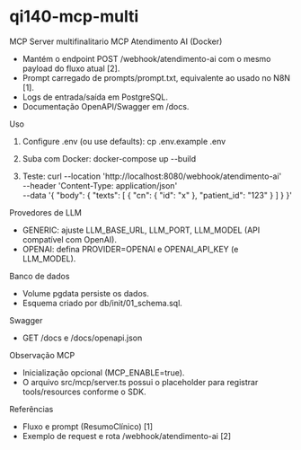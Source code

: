 # qi140-mcp-multi
MCP Server multifinalitario
MCP Atendimento AI (Docker)

- Mantém o endpoint POST /webhook/atendimento-ai com o mesmo payload do fluxo atual [2].
- Prompt carregado de prompts/prompt.txt, equivalente ao usado no N8N [1].
- Logs de entrada/saída em PostgreSQL.
- Documentação OpenAPI/Swagger em /docs.

Uso
1) Configure .env (ou use defaults):
   cp .env.example .env

2) Suba com Docker:
   docker-compose up --build

3) Teste:
   curl --location 'http://localhost:8080/webhook/atendimento-ai' \
     --header 'Content-Type: application/json' \
     --data '{ "body": { "texts": [ { "cn": { "id": "x" }, "patient_id": "123" } ] } }'

Provedores de LLM
- GENERIC: ajuste LLM_BASE_URL, LLM_PORT, LLM_MODEL (API compatível com OpenAI).
- OPENAI: defina PROVIDER=OPENAI e OPENAI_API_KEY (e LLM_MODEL).

Banco de dados
- Volume pgdata persiste os dados.
- Esquema criado por db/init/01_schema.sql.

Swagger
- GET /docs e /docs/openapi.json

Observação MCP
- Inicialização opcional (MCP_ENABLE=true).
- O arquivo src/mcp/server.ts possui o placeholder para registrar tools/resources conforme o SDK.

Referências
- Fluxo e prompt (ResumoClínico) [1]
- Exemplo de request e rota /webhook/atendimento-ai [2]